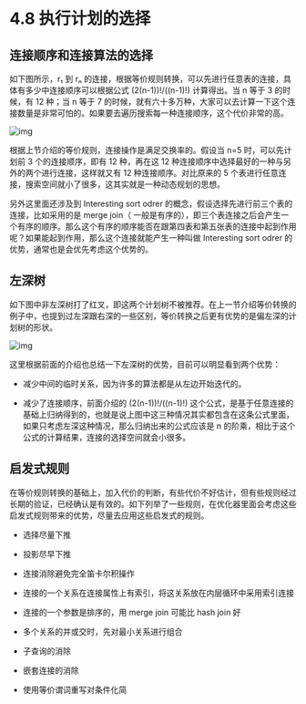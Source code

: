 # 4.8 执行计划的选择

## 连接顺序和连接算法的选择

如下图所示，r₁ 到 rₙ 的连接，根据等价规则转换，可以先进行任意表的连接，具体有多少中连接顺序可以根据公式 (2(n-1))!/((n-1)!) 计算得出。当 n 等于 3 的时候，有 12 种；当 n 等于 7 的时候，就有六十多万种，大家可以去计算一下这个连接数量是非常可怕的。如果要去遍历搜索每一种连接顺序，这个代价非常的高。

![img](https://obbusiness-private.oss-cn-shanghai.aliyuncs.com/doc/img/kernel-quickstart/V1.0.0/zh-CN/4.sql-engine/10.choice-execution-plan-01.png)

根据上节介绍的等价规则，连接操作是满足交换率的。假设当 n=5 时，可以先计划前 3 个的连接顺序，即有 12 种，再在这 12 种连接顺序中选择最好的一种与另外的两个进行连接，这样就又有 12 种连接顺序。对比原来的 5 个表进行任意连接，搜索空间就小了很多，这其实就是一种动态规划的思想。

另外这里面还涉及到 Interesting sort odrer 的概念，假设选择先进行前三个表的连接，比如采用的是 merge join（ 一般是有序的），即三个表连接之后会产生一个有序的顺序。那么这个有序的顺序能否在跟第四表和第五张表的连接中起到作用呢？如果能起到作用，那么这个连接就能产生一种叫做 Interesting sort odrer 的优势，通常也是会优先考虑这个优势的。

## 左深树

如下图中非左深树打了红叉，即这两个计划树不被推荐。在上一节介绍等价转换的例子中，也提到过左深跟右深的一些区别，等价转换之后更有优势的是偏左深的计划树的形状。

![img](https://obbusiness-private.oss-cn-shanghai.aliyuncs.com/doc/img/kernel-quickstart/V1.0.0/zh-CN/4.sql-engine/10.choice-execution-plan-02.png)

这里根据前面的介绍也总结一下左深树的优势，目前可以明显看到两个优势：

- 减少中间的临时关系，因为许多的算法都是从左边开始迭代的。

- 减少了连接顺序，前面介绍的 (2(n-1))!/((n-1)!) 这个公式，是基于任意连接的基础上归纳得到的，也就是说上图中这三种情况其实都包含在这条公式里面，如果只考虑左深这种情况，那么归纳出来的公式应该是 n 的阶乘，相比于这个公式的计算结果，连接的选择空间就会小很多。

## 启发式规则

在等价规则转换的基础上，加入代价的判断，有些代价不好估计，但有些规则经过长期的验证，已经确认是有效的。如下列举了一些规则，在优化器里面会考虑这些启发式规则带来的优势，尽量去应用这些启发式的规则。

- 选择尽量下推

- 投影尽早下推

- 连接消除避免完全笛卡尔积操作

- 连接的一个关系在连接属性上有索引，将这关系放在内层循环中采用索引连接

- 连接的一个参数是排序的，用 merge join 可能比 hash join 好

- 多个关系的并或交时，先对最小关系进行组合

- 子查询的消除

- 嵌套连接的消除

- 使用等价谓词重写对条件化简
